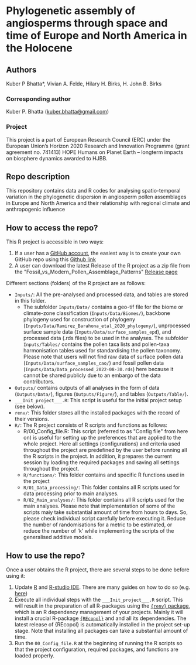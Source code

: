 # Phylogenetic assembly of angiosperms through space and time of Europe and North America in the Holocene

## Authors
Kuber P Bhatta*, Vivian A. Felde, Hilary H. Birks, H. John B. Birks

### Corresponding author
Kuber P. Bhatta (kuber.bhatta@gmail.com)

### Project
This project is a part of European Research Council (ERC) under the European Union’s Horizon 2020 Research and Innovation Programme (grant agreement no. 741413) HOPE Humans on Planet Earth – longterm impacts on biosphere dynamics awarded to HJBB.

## Repo description
This repository contains data and R codes for analysing spatio-temporal variation in the phylogenetic dispersion in angiosperm pollen assemblages in Europe and North America and their relationship with regional climate and anthropogenic influence

## How to access the repo?
This R project is accessible in two ways:
1. If a user has a [GitHub account](https://github.com/), the easiest way is to create your own GitHub repo using this [Github link](https://github.com/HOPE-UIB-BIO/Phylodiversity_spatiotemporal_EU_NA_publish.git)
2. A user can download the latest Release of the R project as a zip file from the "Fossil_vs_Modern_Pollen_Assemblage_Patterns" [Release page](https://github.com/HOPE-UIB-BIO/Fossil_vs_Modern_Pollen_Assemblage_Patterns/releases)

Different sections (folders) of the R project are as follows:
- `Inputs/`: All the pre-analysed and processed data, and tables are stored in this folder.
  - The subfolder `Inputs/Data/` contains a geo-tif file for the biome or climate-zone classification (`Inputs/Data/Biomes/`), backbone phylogeny used for construction of phylogeny (`Inputs/Data/Ramirez_Barahona_etal_2020_phylogeny/`), unprocessed surface sample data (`Inputs/Data/surface_samples_epd`), and processed data (.rds files) to be used in the analyses. The subfolder `Inputs/Tables/` contains the pollen taxa lists and pollen-taxa harmonisation tables used for standardising the pollen taxonomy. 
Please note that users will not find raw data of surface pollen data (`Inputs/Data/surface_samples_cao/`) and fossil pollen data (`Inputs/Data/Data_processed_2022-08-30.rds`) here because it cannot be shared publicly due to an embargo of the data contributors. 
- `Outputs/` contains outputs of all analyses in the form of data (`Outputs/Data/`), figures (`Outputs/Figure/`), and tables (`Outputs/Table/`).
- `___Init_project___.R`: This script is useful for the initial project setup (see below).
- `renv/`: This folder stores all the installed packages with the record of their versions.
- `R/`: The R project consists of R scripts and functions as follows:
  - R/00_Config_file.R: This script (referred to as "Config file" from here on) is useful for setting up the preferences that are applied to the whole project. Here all settings (configurations) and criteria used throughout the project are predefined by the user before running all the R scripts in the project. In addition, it prepares the current session by loading the required packages and saving all settings throughout the project.
  - `R/functions/`: This folder contains and specific R functions used in the project
  - `R/01_Data_processing/`: This folder contains all R scripts used for data processing prior to main analyses. 
  - `R/02_Main_analyses/`: This folder contains all R scripts used for the main analyses. Please note that implementation of some of the scripts maiy take substantial amount of time from hours to days. So, please check individual script carefully before executing it. Reduce the number of randomisations for a metric to be estimated, or reduce the number of 'k' while implementing the scripts of the generalised additive models.
 
## How to use the repo?
Once a user obtains the R project, there are several steps to be done before using it:
1. Update [R](https://en.wikipedia.org/wiki/R_(programming_language)) and [R-studio IDE](https://posit.co/products/open-source/rstudio/). There are many guides on how to do so (e.g. [here](https://jennhuck.github.io/workshops/install_update_R.html))
2. Execute all individual steps with the `___Init_project___.R` script. This will result in the preparation of all R-packages using the [`{renv}` package](https://rstudio.github.io/renv/articles/renv.html), which is an R dependency management of your projects. Mainly it will install a crucial R-package [`{REcopol}`](https://github.com/HOPE-UIB-BIO/R-Ecopol-package) and and all its dependencies. The latest release of {REcopol} is automatically installed in the project set-up stage. Note that installing all packages can take a substantial amount of time.
3. Run the `00_Config_file.R` at the beginning of running the R scripts so that the project configuration, required packages, and functions are loaded properly.


